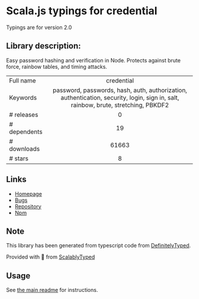 
# Scala.js typings for credential

Typings are for version 2.0

## Library description:
Easy password hashing and verification in Node. Protects against brute force, rainbow tables, and timing attacks.

|                    |                 |
| ------------------ | :-------------: |
| Full name          | credential |
| Keywords           | password, passwords, hash, auth, authorization, authentication, security, login, sign in, salt, rainbow, brute, stretching, PBKDF2 |
| # releases         | 0 |
| # dependents       | 19 |
| # downloads        | 61663 |
| # stars            | 8 |

## Links
- [Homepage](https://github.com/ericelliott/credential#readme)
- [Bugs](https://github.com/ericelliott/credential/issues)
- [Repository](https://github.com/ericelliott/credential)
- [Npm](https://www.npmjs.com/package/credential)
    


## Note
This library has been generated from typescript code from [DefinitelyTyped](https://definitelytyped.org).

Provided with :purple_heart: from [ScalablyTyped](https://github.com/oyvindberg/ScalablyTyped)

## Usage
See [the main readme](../../readme.md) for instructions.


